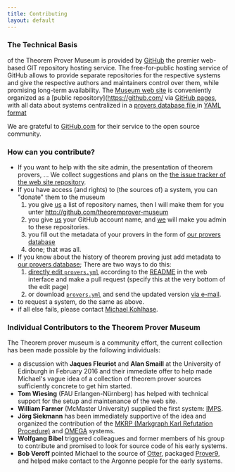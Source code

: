 ```yaml
---
title: Contributing
layout: default
---
```


### The Technical Basis

of the Theorem Prover Museum is provided by [GitHub](http://github.com) the premier web-based GIT repository hosting service. 
The free-for-public hosting service of GitHub allows to provide separate repositories for the respective systems and give the respective authors and maintainers control over them, while promising long-term availability. 
The [Museum web site](http://theoremprover-museum.github.io) is conveniently organized as a [public repository](https://github.com/ via <a href="https://pages.github.com/">GitHub
pages</a>, with all data about systems centralized in a [provers database file ](https://github.com/theoremprover-museum/theoremprover-museum.github.io/blob/master/_data/provers.yml) in [YAML format](https://en.wikipedia.org/wiki/YAML)

We are grateful to [GitHub.com](http://github.com) for their service to the open source community.

### How can you contribute?

* If you want to help with the site admin, the presentation of theorem provers, ... We collect suggestions and plans on the [the issue tracker of the web site repository](https://github.com/theoremprover-museum/theoremprover-museum.github.io/issues). 
* If you have access (and rights) to (the sources of) a system, you can "donate" them to the museum
   1. you give [us](mailto:michael.kohlhase@fau.de) a list of repository names, then I will make them for you unter http://github.com/theoremprover-museum
   1. you give [us](mailto:michael.kohlhase@fau.de) your GitHub account name, and [we](mailto:michael.kohlhase@fau.de) will make you admin to these repositories.
   1. you  fill out the metadata of your provers in the form of [our provers database](https://github.com/theoremprover-museum/theoremprover-museum.github.io/blob/master/_data)
   1. done; that was all.
* If you know about the history of theorem proving just add metadata to
[our provers database](https://github.com/theoremprover-museum/theoremprover-museum.github.io/blob/master/_data);
There are  two ways to do this: 
    1. [directly edit `provers.yml`](https://github.com/theoremprover-museum/theoremprover-museum.github.io/edit/master/_data/provers.yml)
      according to the
      [README](https://github.com/theoremprover-museum/theoremprover-museum.github.io/blob/master/_data)
      in the web interface and make a pull request (specify this at the very bottom of the
      edit page)
  2. or download
    [`provers.yml`](https://github.com/theoremprover-museum/theoremprover-museum.github.io/blob/master/_data/provers.yml)
    and send the updated version [via e-mail](mailto:michael.kohlhase@fau.de).
* to request a system, do the same as above. 
* if all else fails, please contact [Michael Kohlhase](http://kwarc.info/kohlhase).

### Individual Contributors to the Theorem Prover Museum

The Theorem prover museum is a community effort, the current collection has been made possible by the following individuals: 

* a discussion with **Jaques Fleuriot** and **Alan Smaill** at the University of Edinburgh in February 2016 and their immediate offer to help made Michael's vague idea of a collection of theorem prover sources sufficiently concrete to get him started. 
* **Tom Wiesing** (FAU Erlangen-Nürnberg) has helped with technical support for the setup and maintenance of the web site. 
* **William Farmer** (McMaster University) supplied the first system: [IMPS](http://github.com/theoremprover-museum/imps).
* **Jörg Siekmann** has been immediately supportive of the idea and organized the contribution of the [MKRP (Markgraph Karl Refutation Procedure)](http://github.com/theoremprover-museum/MKRP) and [OMEGA](http://github.com/theoremprover-museum/OMEGA) systems.
*  **Wolfgang Bibel** triggered colleagues and former members of his group to contribute and promised to look for source code of his early systems.
* **Bob Veroff** pointed Michael to the source of [Otter](http://github.com/theoremprover-museum/otter), packaged [Prover9](http://github.com/theoremprover-museum/prover9), and helped make contact to the Argonne people for the early systems.

